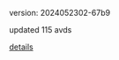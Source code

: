 version: 2024052302-67b9

updated 115 avds

[details](https://github.com/0x74f917491bfa7ebfa379/ali_avd_db/blob/master/change_log/2024/05/23/02/67b9.txt)
